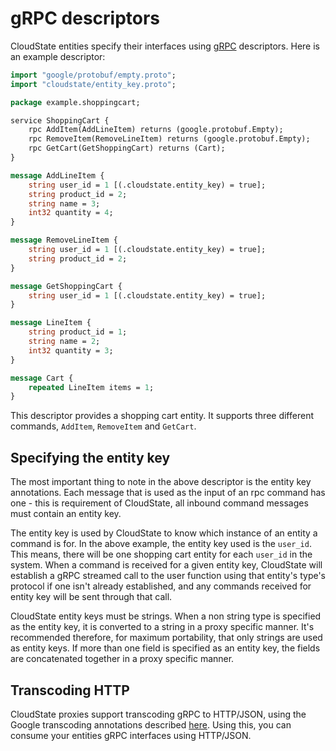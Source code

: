 # gRPC descriptors

CloudState entities specify their interfaces using [gRPC](https://grpc.io) descriptors. Here is an example descriptor:

```proto
import "google/protobuf/empty.proto";
import "cloudstate/entity_key.proto";

package example.shoppingcart;

service ShoppingCart {
    rpc AddItem(AddLineItem) returns (google.protobuf.Empty);
    rpc RemoveItem(RemoveLineItem) returns (google.protobuf.Empty);
    rpc GetCart(GetShoppingCart) returns (Cart);
}

message AddLineItem {
    string user_id = 1 [(.cloudstate.entity_key) = true];
    string product_id = 2;
    string name = 3;
    int32 quantity = 4;
}

message RemoveLineItem {
    string user_id = 1 [(.cloudstate.entity_key) = true];
    string product_id = 2;
}

message GetShoppingCart {
    string user_id = 1 [(.cloudstate.entity_key) = true];
}

message LineItem {
    string product_id = 1;
    string name = 2;
    int32 quantity = 3;
}

message Cart {
    repeated LineItem items = 1;
}
```

This descriptor provides a shopping cart entity. It supports three different commands, `AddItem`, `RemoveItem` and `GetCart`.

## Specifying the entity key

The most important thing to note in the above descriptor is the entity key annotations. Each message that is used as the input of an rpc command has one - this is requirement of CloudState, all inbound command messages must contain an entity key.

The entity key is used by CloudState to know which instance of an entity a command is for. In the above example, the entity key used is the `user_id`. This means, there will be one shopping cart entity for each `user_id` in the system. When a command is received for a given entity key, CloudState will establish a gRPC streamed call to the user function using that entity's type's protocol if one isn't already established, and any commands received for entity key will be sent through that call.

CloudState entity keys must be strings. When a non string type is specified as the entity key, it is converted to a string in a proxy specific manner. It's recommended therefore, for maximum portability, that only strings are used as entity keys. If more than one field is specified as an entity key, the fields are concatenated together in a proxy specific manner.

## Transcoding HTTP

CloudState proxies support transcoding gRPC to HTTP/JSON, using the Google transcoding annotations described [here](https://cloud.google.com/endpoints/docs/grpc/transcoding). Using this, you can consume your entities gRPC interfaces using HTTP/JSON.
